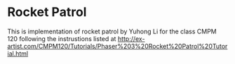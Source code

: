 # Rocket Patrol

This is implementation of rocket patrol by Yuhong Li for the class CMPM 120 following the instrustions listed at http://ex-artist.com/CMPM120/Tutorials/Phaser%203%20Rocket%20Patrol%20Tutorial.html 
